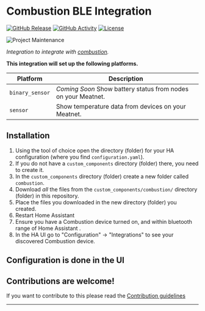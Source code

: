 # Combustion BLE Integration

[![GitHub Release][releases-shield]][releases]
[![GitHub Activity][commits-shield]][commits]
[![License][license-shield]](LICENSE)

![Project Maintenance][maintenance-shield]

_Integration to integrate with [combustion][combustion]._

**This integration will set up the following platforms.**

Platform | Description
-- | --
`binary_sensor` | _Coming Soon_ Show battery status from nodes on your Meatnet.
`sensor` | Show temperature data from devices on your Meatnet.

## Installation

1. Using the tool of choice open the directory (folder) for your HA configuration (where you find `configuration.yaml`).
1. If you do not have a `custom_components` directory (folder) there, you need to create it.
1. In the `custom_components` directory (folder) create a new folder called `combustion`.
1. Download _all_ the files from the `custom_components/combustion/` directory (folder) in this repository.
1. Place the files you downloaded in the new directory (folder) you created.
1. Restart Home Assistant
1. Ensure you have a Combustion device turned on, and within bluetooth range of Home Assistant .
1. In the HA UI go to "Configuration" -> "Integrations" to see your discovered Combustion device.

## Configuration is done in the UI

<!---->

## Contributions are welcome!

If you want to contribute to this please read the [Contribution guidelines](CONTRIBUTING.md)

***

[combustion]: https://combustion.inc/
[commits-shield]: https://img.shields.io/github/commit-activity/y/legrego/homeassistant-combustion.svg?style=for-the-badge
[commits]: https://github.com/legrego/homeassistant-combustion/commits/main
[license-shield]: https://img.shields.io/github/license/legrego/homeassistant-combustion.svg?style=for-the-badge
[maintenance-shield]: https://img.shields.io/badge/maintainer-Larry%20Gregory%20@legrego-blue.svg?style=for-the-badge
[releases-shield]: https://img.shields.io/github/release/legrego/homeassistant-combustion.svg?style=for-the-badge
[releases]: https://github.com/legrego/homeassistant-combustion/releases
